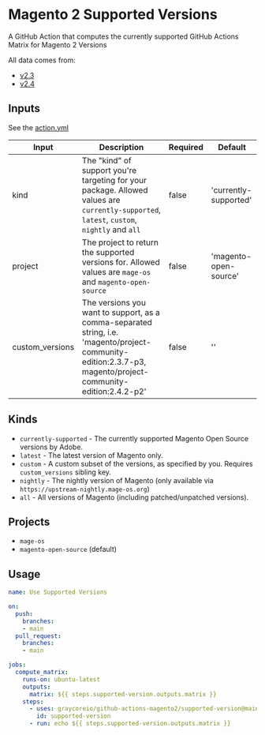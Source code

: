 # Magento 2 Supported Versions

A GitHub Action that computes the currently supported GitHub Actions Matrix for Magento 2 Versions

All data comes from:

- [v2.3](https://github.com/magento/devdocs/blob/master/src/_data/codebase/v2_3/system-requirements.yml)
- [v2.4](https://github.com/magento/devdocs/blob/master/src/_data/codebase/v2_4/system-requirements.yml)

## Inputs

See the [action.yml](./action.yml)

| Input           | Description                                                                                                                                                  | Required | Default               |
|-----------------| ------------------------------------------------------------------------------------------------------------------------------------------------------------ | -------- |-----------------------|
| kind            | The "kind" of support you're targeting for your package. Allowed values are `currently-supported`, `latest`, `custom`, `nightly` and `all`                                     | false    | 'currently-supported' |
| project         | The project to return the supported versions for. Allowed values are `mage-os` and `magento-open-source`                                     | false    | 'magento-open-source' |
| custom_versions | The versions you want to support, as a comma-separated string, i.e. 'magento/project-community-edition:2.3.7-p3, magento/project-community-edition:2.4.2-p2' | false    | ''                    |

## Kinds
- `currently-supported` - The currently supported Magento Open Source versions by Adobe.
- `latest` - The latest version of Magento only.
- `custom` - A custom subset of the versions, as specified by you. Requires `custom_versions` sibling key.
- `nightly` - The nightly version of Magento (only available via `https://upstream-nightly.mage-os.org`)
- `all` - All versions of Magento (including patched/unpatched versions).

## Projects
- `mage-os`
- `magento-open-source` (default)

## Usage

```yml
name: Use Supported Versions

on:
  push:
    branches:
    - main
  pull_request:
    branches:
    - main

jobs:
  compute_matrix:
    runs-on: ubuntu-latest
    outputs:
      matrix: ${{ steps.supported-version.outputs.matrix }}
    steps:
      - uses: graycoreio/github-actions-magento2/supported-version@main
        id: supported-version
      - run: echo ${{ steps.supported-version.outputs.matrix }}
```
